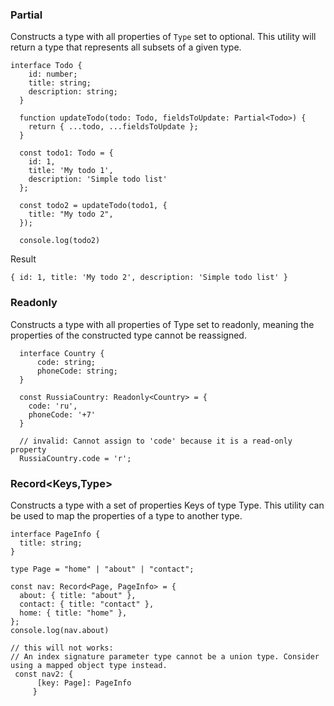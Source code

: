 ### Partial<Type>
Constructs a type with all properties of `Type` set to optional. This utility will return a type that represents all subsets of a given type.
```
interface Todo {
    id: number;
    title: string;
    description: string;
  }

  function updateTodo(todo: Todo, fieldsToUpdate: Partial<Todo>) {
    return { ...todo, ...fieldsToUpdate };
  }

  const todo1: Todo = {
    id: 1,
    title: 'My todo 1',
    description: 'Simple todo list'
  };
  
  const todo2 = updateTodo(todo1, {
    title: "My todo 2",
  });

  console.log(todo2)
  ```
  Result
  ```
 { id: 1, title: 'My todo 2', description: 'Simple todo list' }
```

### Readonly<Type>
Constructs a type with all properties of Type set to readonly, meaning the properties of the constructed type cannot be reassigned.
```
  interface Country {
      code: string;
      phoneCode: string;
  }

  const RussiaCountry: Readonly<Country> = {
    code: 'ru',
    phoneCode: '+7'
  } 

  // invalid: Cannot assign to 'code' because it is a read-only property
  RussiaCountry.code = 'r';
```

### Record<Keys,Type>
Constructs a type with a set of properties Keys of type Type. This utility can be used to map the properties of a type to another type.
```
interface PageInfo {
  title: string;
}

type Page = "home" | "about" | "contact";

const nav: Record<Page, PageInfo> = {
  about: { title: "about" },
  contact: { title: "contact" },
  home: { title: "home" },
};
console.log(nav.about)

// this will not works:
// An index signature parameter type cannot be a union type. Consider using a mapped object type instead.
 const nav2: { 
      [key: Page]: PageInfo
     }
```


